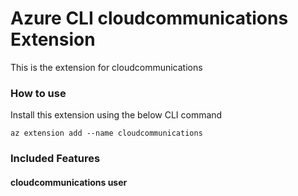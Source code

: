# Azure CLI cloudcommunications Extension #
This is the extension for cloudcommunications

### How to use ###
Install this extension using the below CLI command
```
az extension add --name cloudcommunications
```

### Included Features ###
#### cloudcommunications user ####